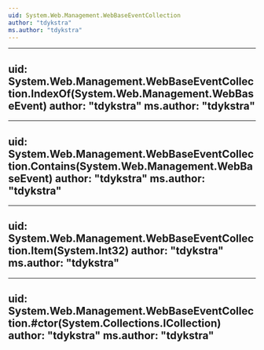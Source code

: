 ```yaml
---
uid: System.Web.Management.WebBaseEventCollection
author: "tdykstra"
ms.author: "tdykstra"
---
```


---
uid: System.Web.Management.WebBaseEventCollection.IndexOf(System.Web.Management.WebBaseEvent)
author: "tdykstra"
ms.author: "tdykstra"
---

---
uid: System.Web.Management.WebBaseEventCollection.Contains(System.Web.Management.WebBaseEvent)
author: "tdykstra"
ms.author: "tdykstra"
---

---
uid: System.Web.Management.WebBaseEventCollection.Item(System.Int32)
author: "tdykstra"
ms.author: "tdykstra"
---

---
uid: System.Web.Management.WebBaseEventCollection.#ctor(System.Collections.ICollection)
author: "tdykstra"
ms.author: "tdykstra"
---
